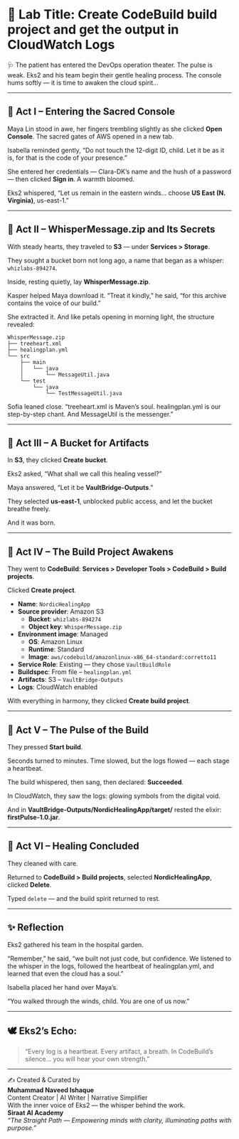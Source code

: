 # 🧪 Lab Title: Create CodeBuild build project and get the output in CloudWatch Logs

🩺 The patient has entered the DevOps operation theater. The pulse is weak. Eks2 and his team begin their gentle healing process. The console hums softly — it is time to awaken the cloud spirit...

---

## 🌸 Act I – Entering the Sacred Console

Maya Lin stood in awe, her fingers trembling slightly as she clicked **Open Console**. The sacred gates of AWS opened in a new tab.

Isabella reminded gently, “Do not touch the 12-digit ID, child. Let it be as it is, for that is the code of your presence.”

She entered her credentials — Clara-DK’s name and the hush of a password — then clicked **Sign in**. A warmth bloomed.

Eks2 whispered, “Let us remain in the eastern winds… choose **US East (N. Virginia)**, us-east-1.”

---

## 🍃 Act II – WhisperMessage.zip and Its Secrets

With steady hearts, they traveled to **S3** — under **Services > Storage**.

They sought a bucket born not long ago, a name that began as a whisper: `whizlabs-894274`.

Inside, resting quietly, lay **WhisperMessage.zip**.

Kasper helped Maya download it. “Treat it kindly,” he said, “for this archive contains the voice of our build.”

She extracted it. And like petals opening in morning light, the structure revealed:

```
WhisperMessage.zip
├── treeheart.xml
├── healingplan.yml
└── src
    ├── main
    │   └── java
    │       └── MessageUtil.java
    └── test
        └── java
            └── TestMessageUtil.java
```

Sofia leaned close. “treeheart.xml is Maven’s soul. healingplan.yml is our step-by-step chant. And MessageUtil is the messenger.”

---

## 🌊 Act III – A Bucket for Artifacts

In **S3**, they clicked **Create bucket**.

Eks2 asked, “What shall we call this healing vessel?”

Maya answered, “Let it be **VaultBridge-Outputs**.”

They selected **us-east-1**, unblocked public access, and let the bucket breathe freely.

And it was born.

---

## 🔧 Act IV – The Build Project Awakens

They went to **CodeBuild**: **Services > Developer Tools > CodeBuild > Build projects**.

Clicked **Create project**.

- **Name**: `NordicHealingApp`
- **Source provider**: Amazon S3
  - **Bucket**: `whizlabs-894274`
  - **Object key**: `WhisperMessage.zip`
- **Environment image**: Managed
  - **OS**: Amazon Linux
  - **Runtime**: Standard
  - **Image**: `aws/codebuild/amazonlinux-x86_64-standard:corretto11`
- **Service Role**: Existing — they chose `VaultBuildRole`
- **Buildspec**: From file – `healingplan.yml`
- **Artifacts**: S3 – `VaultBridge-Outputs`
- **Logs**: CloudWatch enabled

With everything in harmony, they clicked **Create build project**.

---

## 🔁 Act V – The Pulse of the Build

They pressed **Start build**.

Seconds turned to minutes. Time slowed, but the logs flowed — each stage a heartbeat.

The build whispered, then sang, then declared: **Succeeded**.

In CloudWatch, they saw the logs: glowing symbols from the digital void.

And in **VaultBridge-Outputs/NordicHealingApp/target/** rested the elixir: **firstPulse-1.0.jar**.

---

## 🧼 Act VI – Healing Concluded

They cleaned with care.

Returned to **CodeBuild > Build projects**, selected **NordicHealingApp**, clicked **Delete**.

Typed `delete` — and the build spirit returned to rest.

---

## ✨ Reflection

Eks2 gathered his team in the hospital garden.

“Remember,” he said, “we built not just code, but confidence. We listened to the whisper in the logs, followed the heartbeat of healingplan.yml, and learned that even the cloud has a soul.”

Isabella placed her hand over Maya’s.

“You walked through the winds, child. You are one of us now.”

---

## 🕊️ Eks2’s Echo:

> “Every log is a heartbeat. Every artifact, a breath. In CodeBuild’s silence… you will hear your own strength.”

---

✍️ Created & Curated by  
**Muhammad Naveed Ishaque**  
Content Creator | AI Writer | Narrative Simplifier  
With the inner voice of Eks2 — the whisper behind the work.  
**Siraat AI Academy**  
*“The Straight Path — Empowering minds with clarity, illuminating paths with purpose.”*
